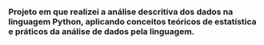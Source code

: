 ### Projeto em que realizei a análise descritiva dos dados na linguagem Python, aplicando conceitos teóricos de estatística e práticos da análise de dados pela linguagem.